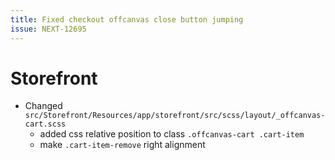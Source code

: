 ```yaml
---
title: Fixed checkout offcanvas close button jumping
issue: NEXT-12695
---
```


# Storefront
* Changed `src/Storefront/Resources/app/storefront/src/scss/layout/_offcanvas-cart.scss`
    * added css relative position to class `.offcanvas-cart .cart-item`
    * make `.cart-item-remove` right alignment
